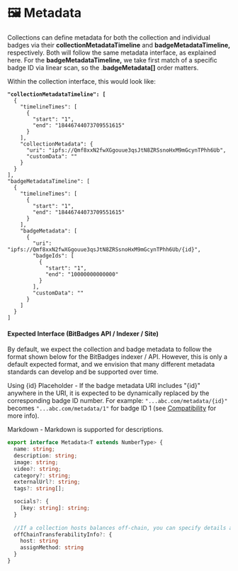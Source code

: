 # 🖼️ Metadata

Collections can define metadata for both the collection and individual badges via their **collectionMetadataTimeline** and **badgeMetadataTimeline,** respectively. Both will follow the same metadata interface, as explained here. For the **badgeMetadataTimeline,** we take first match of a specific badge ID via linear scan, so the .**badgeMetadata\[]** order matters.

Within the collection interface, this would look like:

<pre class="language-json"><code class="lang-json"><strong>"collectionMetadataTimeline": [
</strong>  {
    "timelineTimes": [
      {
        "start": "1",
        "end": "18446744073709551615"
      }
    ],
    "collectionMetadata": {
      "uri": "ipfs://Qmf8xxN2fwXGgouue3qsJtN8ZRSsnoHxM9mGcynTPhh6Ub",
      "customData": ""
    }
  }
],
"badgeMetadataTimeline": [
  {
    "timelineTimes": [
      {
        "start": "1",
        "end": "18446744073709551615"
      }
    ],
    "badgeMetadata": [
      {
        "uri": "ipfs://Qmf8xxN2fwXGgouue3qsJtN8ZRSsnoHxM9mGcynTPhh6Ub/{id}",
        "badgeIds": [
          {
            "start": "1",
            "end": "10000000000000"
          }
        ],
        "customData": ""
      }
    ]
  }
]
</code></pre>

#### **Expected Interface (BitBadges API / Indexer / Site)**

By default, we expect the collection and badge metadata to follow the format shown below for the BitBadges indexer / API. However, this is only a default expected format, and we envision that many different metadata standards can develop and be supported over time.

Using {id} Placeholder - If the badge metadata URI includes "{id}" anywhere in the URI, it is expected to be dynamically replaced by the corresponding badge ID number. For example: `"...abc.com/metadata/{id}"` becomes `"...abc.com/metadata/1"` for badge ID 1 (see [Compatibility](../bitbadges-api/concepts/designing-for-compatibility.md) for more info).

Markdown - Markdown is supported for descriptions.

```typescript
export interface Metadata<T extends NumberType> {
  name: string;
  description: string;
  image: string;
  video?: string;
  category?: string;
  externalUrl?: string;
  tags?: string[];

  socials?: {
    [key: string]: string;
  }
  
  //If a collection hosts balances off-chain, you can specify details about where they are hosted and how they are assigned
  offChainTransferabilityInfo?: {
    host: string
    assignMethod: string
  }
}
```

